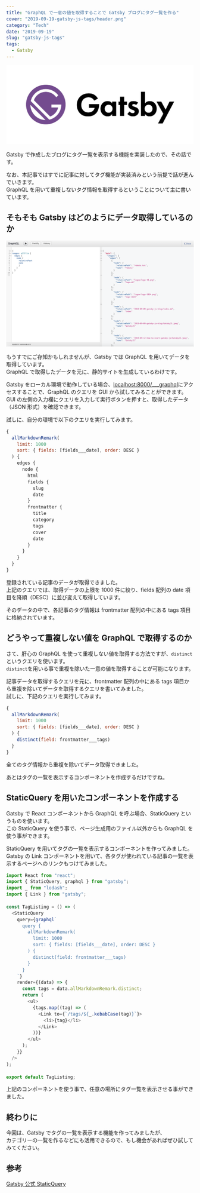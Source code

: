 ```yaml
---
title: "GraphQL で一意の値を取得することで Gatsby ブログにタグ一覧を作る"
cover: "2019-09-19-gatsby-js-tags/header.png"
category: "Tech"
date: "2019-09-19"
slug: "gatsby-js-tags"
tags:
  - Gatsby
---
```


![Gatsby](./gatsby.png)

Gatsby で作成したブログにタグ一覧を表示する機能を実装したので、その話です。

なお、本記事ではすでに記事に対してタグ機能が実装済みという前提で話が進んでいきます。  
GraphQL を用いて重複しないタグ情報を取得するということについて主に書いています。

## そもそも Gatsby はどのようにデータ取得しているのか

![GraphQL](./graphql-gui.png)

もうすでにご存知かもしれませんが、Gatsby では GraphQL を用いてデータを取得しています。  
GraphQL で取得したデータを元に、静的サイトを生成しているわけです。

Gatsby をローカル環境で動作している場合、[localhost:8000/\_\_\_graphql](http://localhost:8000/___graphql)にアクセスすることで、GraphQL のクエリを GUI から試してみることができます。  
GUI の左側の入力欄にクエリを入力して実行ボタンを押すと、取得したデータ（JSON 形式）を確認できます。

試しに、自分の環境で以下のクエリを実行してみます。

```JavaScript
{
  allMarkdownRemark(
    limit: 1000
    sort: { fields: [fields___date], order: DESC }
  ) {
    edges {
      node {
        html
        fields {
          slug
          date
        }
        frontmatter {
          title
          category
          tags
          cover
          date
        }
      }
    }
  }
}
```

登録されている記事のデータが取得できました。  
上記のクエリでは、取得データの上限を 1000 件に絞り、fields 配列の date 項目を降順（DESC）に並び変えて取得しています。

そのデータの中で、各記事のタグ情報は frontmatter 配列の中にある tags 項目に格納されています。

## どうやって重複しない値を GraphQL で取得するのか

さて、肝心の GraphQL を使って重複しない値を取得する方法ですが、`distinct`というクエリを使います。  
`distinct`を用いる事で重複を除いた一意の値を取得することが可能になります。

記事データを取得するクエリを元に、frontmatter 配列の中にある tags 項目から重複を除いてデータを取得するクエリを書いてみました。  
試しに、下記のクエリを実行してみます。

```JavaScript
{
  allMarkdownRemark(
    limit: 1000
    sort: { fields: [fields___date], order: DESC }
  ) {
    distinct(field: frontmatter___tags)
  }
}
```

全てのタグ情報から重複を除いてデータ取得できました。

あとはタグの一覧を表示するコンポーネントを作成するだけですね。

## StaticQuery を用いたコンポーネントを作成する

Gatsby で React コンポーネントから GraphQL を呼ぶ場合、StaticQuery というものを使います。  
この StaticQuery を使う事で、ページ生成用のファイル以外からも GraphQL を使う事ができます。

StaticQuery を用いてタグの一覧を表示するコンポーネントを作ってみました。  
Gatsby の Link コンポーネントを用いて、各タグが使われている記事の一覧を表示するページへのリンクもつけてみました。

```javascript
import React from "react";
import { StaticQuery, graphql } from "gatsby";
import _ from "lodash";
import { Link } from "gatsby";

const TagListing = () => (
  <StaticQuery
    query={graphql`
      query {
        allMarkdownRemark(
          limit: 1000
          sort: { fields: [fields___date], order: DESC }
        ) {
          distinct(field: frontmatter___tags)
        }
      }
    `}
    render={(data) => {
      const tags = data.allMarkdownRemark.distinct;
      return (
        <ul>
          {tags.map((tag) => (
            <Link to={`/tags/${_.kebabCase(tag)}`}>
              <li>{tag}</li>
            </Link>
          ))}
        </ul>
      );
    }}
  />
);

export default TagListing;
```

上記のコンポーネントを使う事で、任意の場所にタグ一覧を表示させる事ができました。

## 終わりに

今回は、Gatsby でタグの一覧を表示する機能を作ってみましたが、  
カテゴリーの一覧を作るなどにも活用できるので、もし機会があればぜひ試してみてください。

## 参考

[Gatsby 公式 StaticQuery](https://www.gatsbyjs.org/docs/static-query/)
